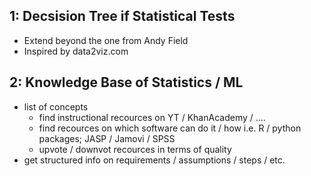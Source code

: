 ## 1: Decsision Tree if Statistical Tests
- Extend beyond the one from Andy Field
- Inspired by data2viz.com

## 2: Knowledge Base of Statistics / ML
- list of concepts
	- find instructional recources on YT / KhanAcademy / ....
	- find recources on which software can do it / how i.e. R / python packages; JASP / Jamovi / SPSS
	- upvote / downvot recources in terms of quality
- get structured info on requirements / assumptions / steps / etc.